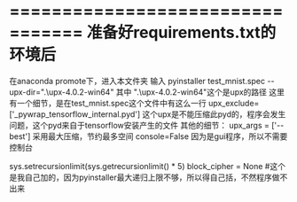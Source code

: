=================================
  准备好requirements.txt的环境后
=================================
在anaconda promote下，进入本文件夹
输入
pyinstaller test_mnist.spec --upx-dir=".\upx-4.0.2-win64"
其中
".\upx-4.0.2-win64"这个是upx的路径
这里有一个细节，是在test_mnist.spec这个文件中有这么一行
upx_exclude=['_pywrap_tensorflow_internal.pyd']	这个upx是不能压缩此pyd的，程序会发生问题，这个pyd来自于tensorflow安装产生的文件
其他的细节：
upx_args = ['--best']			采用最大压缩，节约最多空间
console=False				因为是gui程序，所以不需要控制台

sys.setrecursionlimit(sys.getrecursionlimit() * 5)
block_cipher = None			#这个是我自己加的，因为pyinstaller最大递归上限不够，所以得自己括，不然程序做不出来

